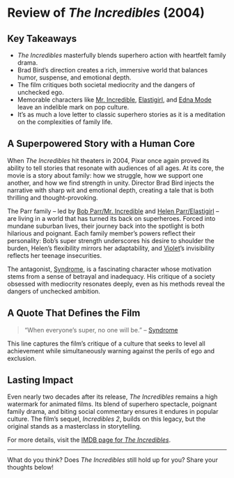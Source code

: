 # Review of *The Incredibles* (2004)

## Key Takeaways

- *The Incredibles* masterfully blends superhero action with heartfelt family drama.
- Brad Bird’s direction creates a rich, immersive world that balances humor, suspense, and emotional depth.
- The film critiques both societal mediocrity and the dangers of unchecked ego.
- Memorable characters like [Mr. Incredible](https://en.wikipedia.org/wiki/List_of_The_Incredibles_characters#Bob_Parr/Mr._Incredible), [Elastigirl](https://en.wikipedia.org/wiki/List_of_The_Incredibles_characters#Helen_Parr/Elastigirl), and [Edna Mode](https://en.wikipedia.org/wiki/List_of_The_Incredibles_characters#Edna_Mode) leave an indelible mark on pop culture.
- It’s as much a love letter to classic superhero stories as it is a meditation on the complexities of family life.

## A Superpowered Story with a Human Core

When *The Incredibles* hit theaters in 2004, Pixar once again proved its ability to tell stories that resonate with audiences of all ages. At its core, the movie is a story about family: how we struggle, how we support one another, and how we find strength in unity. Director Brad Bird injects the narrative with sharp wit and emotional depth, creating a tale that is both thrilling and thought-provoking.

The Parr family – led by [Bob Parr/Mr. Incredible](https://en.wikipedia.org/wiki/List_of_The_Incredibles_characters#Bob_Parr/Mr._Incredible) and [Helen Parr/Elastigirl](https://en.wikipedia.org/wiki/List_of_The_Incredibles_characters#Helen_Parr/Elastigirl) – are living in a world that has turned its back on superheroes. Forced into mundane suburban lives, their journey back into the spotlight is both hilarious and poignant. Each family member’s powers reflect their personality: Bob’s super strength underscores his desire to shoulder the burden, Helen’s flexibility mirrors her adaptability, and [Violet](https://en.wikipedia.org/wiki/List_of_The_Incredibles_characters#Violet_Parr)’s invisibility reflects her teenage insecurities.

The antagonist, [Syndrome](https://en.wikipedia.org/wiki/List_of_The_Incredibles_characters#Syndrome), is a fascinating character whose motivation stems from a sense of betrayal and inadequacy. His critique of a society obsessed with mediocrity resonates deeply, even as his methods reveal the dangers of unchecked ambition.

## A Quote That Defines the Film

> “When everyone’s super, no one will be.” – [Syndrome](https://en.wikipedia.org/wiki/List_of_The_Incredibles_characters#Syndrome)

This line captures the film’s critique of a culture that seeks to level all achievement while simultaneously warning against the perils of ego and exclusion.

## Lasting Impact

Even nearly two decades after its release, *The Incredibles* remains a high watermark for animated films. Its blend of superhero spectacle, poignant family drama, and biting social commentary ensures it endures in popular culture. The film’s sequel, *Incredibles 2*, builds on this legacy, but the original stands as a masterclass in storytelling.

For more details, visit the [IMDB page for *The Incredibles*](https://www.imdb.com/title/tt0317705/).

---

What do you think? Does *The Incredibles* still hold up for you? Share your thoughts below!
